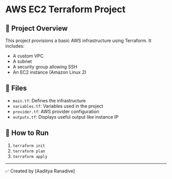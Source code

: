 # AWS EC2 Terraform Project

## 🚀 Project Overview
This project provisions a basic AWS infrastructure using Terraform. It includes:
- A custom VPC
- A subnet
- A security group allowing SSH
- An EC2 instance (Amazon Linux 2)

## 📁 Files
- `main.tf`: Defines the infrastructure
- `variables.tf`: Variables used in the project
- `provider.tf`: AWS provider configuration
- `outputs.tf`: Displays useful output like instance IP

## 🧪 How to Run
1. `terraform init`
2. `terraform plan`
3. `terraform apply`

---

✅ Created by [Aaditya Ranadive]

